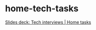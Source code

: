 # home-tech-tasks
[Slides deck: Tech interviews | Home tasks](https://docs.google.com/presentation/d/1JBsVaOQGofdnTQpsd01XsrBdnsGCLYjT6mVhYKe-ojY/edit?usp=sharing)
